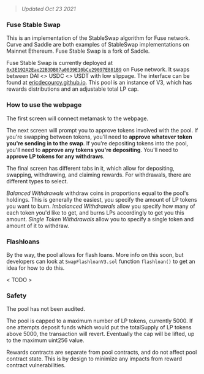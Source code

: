 > _Updated Oct 23 2021_

### Fuse Stable Swap

This is an implementation of the StableSwap algorithm for Fuse network. Curve and Saddle are both examples of StableSwap implementations on Mainnet Ethereum. Fuse Stable Swap is a fork of Saddle.

Fuse Stable Swap is currently deployed at [`0x3E192A2Eae22B3DB07a0039E10bCe29097E881B9`](https://explorer.fuse.io/address/0x3E192A2Eae22B3DB07a0039E10bCe29097E881B9/transactions) on Fuse network. It swaps between DAI <> USDC <> USDT with low slippage. The interface can be found at [ericdecourcy.github.io](https://ericdecourcy.github.io/). This pool is an instance of V3, which has rewards distributions and an adjustable total  LP cap.

### How to use the webpage

The first screen will connect metamask to the webpage.

The next screen will prompt you to approve tokens involved with the pool. If you're swapping between tokens, you'll need to **approve whatever token you're sending in to the swap**. If you're depositing tokens into the pool, you'll need to **approve any tokens you're depositing**. You'll need to **approve LP tokens for any withdraws**.

The final screen has different tabs in it, which allow for depositing, swapping, withdrawing, and claiming rewards. For withdrawals, there are different types to select. 

_Balanced Withdrawals_ withdraw coins in proportions equal to the pool's holdings. This is generally the easiest, you specify the amount of LP tokens you want to burn. _Imbalanced Withdrawals_ allow you specify how many of each token you'd like to get, and burns LPs accordingly to get you this amount. _Single Token Withdrawals_ allow you to specify a single token and amount of it to withdraw.

### Flashloans

By the way, the pool allows for flash loans. More info on this soon, but developers can look at `SwapFlashloanV3.sol` function `flashloan()` to get an idea for how to do this.

< TODO >

### Safety

The pool has not been audited. 

The pool is capped to a maximum number of LP tokens, currently 5000. If one attempts deposit funds which would put the totalSupply of LP tokens above 5000, the transaction will revert. Eventually the cap will be lifted, up to the maximum uint256 value.

Rewards contracts are separate from pool contracts, and do not affect pool contract state. This is by design to minimize any impacts from reward contract vulnerabilities. 

